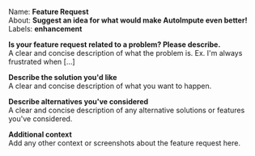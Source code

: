 Name: **Feature Request**  
About: **Suggest an idea for what would make AutoImpute even better!**  
Labels: **enhancement**  

**Is your feature request related to a problem? Please describe.**  
A clear and concise description of what the problem is. Ex. I'm always frustrated when [...]  

**Describe the solution you'd like**  
A clear and concise description of what you want to happen.  

**Describe alternatives you've considered**  
A clear and concise description of any alternative solutions or features you've considered.  

**Additional context**  
Add any other context or screenshots about the feature request here.  
